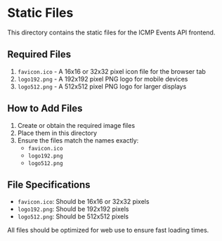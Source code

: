 # Static Files

This directory contains the static files for the ICMP Events API frontend.

## Required Files

1. `favicon.ico` - A 16x16 or 32x32 pixel icon file for the browser tab
2. `logo192.png` - A 192x192 pixel PNG logo for mobile devices
3. `logo512.png` - A 512x512 pixel PNG logo for larger displays

## How to Add Files

1. Create or obtain the required image files
2. Place them in this directory
3. Ensure the files match the names exactly:
   - `favicon.ico`
   - `logo192.png`
   - `logo512.png`

## File Specifications

- `favicon.ico`: Should be 16x16 or 32x32 pixels
- `logo192.png`: Should be 192x192 pixels
- `logo512.png`: Should be 512x512 pixels

All files should be optimized for web use to ensure fast loading times. 